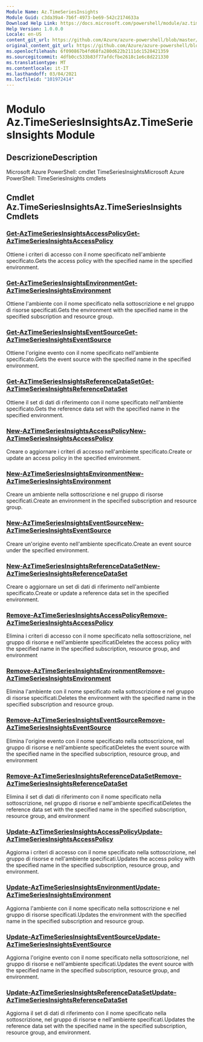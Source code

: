 ```yaml
---
Module Name: Az.TimeSeriesInsights
Module Guid: c3da39a4-7b6f-4973-be69-542c2174633a
Download Help Link: https://docs.microsoft.com/powershell/module/az.timeseriesinsights
Help Version: 1.0.0.0
Locale: en-US
content_git_url: https://github.com/Azure/azure-powershell/blob/master/src/TimeSeriesInsights/help/Az.TimeSeriesInsights.md
original_content_git_url: https://github.com/Azure/azure-powershell/blob/master/src/TimeSeriesInsights/help/Az.TimeSeriesInsights.md
ms.openlocfilehash: 6f090867b4fd68fa280d622b2111dc1528421359
ms.sourcegitcommit: 4dfb0cc533b83f77afdcfbe2618c1e6c8d221330
ms.translationtype: MT
ms.contentlocale: it-IT
ms.lasthandoff: 03/04/2021
ms.locfileid: "101972414"
---
```

# <span data-ttu-id="854eb-101">Modulo Az.TimeSeriesInsights</span><span class="sxs-lookup"><span data-stu-id="854eb-101">Az.TimeSeriesInsights Module</span></span>
## <span data-ttu-id="854eb-102">Descrizione</span><span class="sxs-lookup"><span data-stu-id="854eb-102">Description</span></span>
<span data-ttu-id="854eb-103">Microsoft Azure PowerShell: cmdlet TimeSeriesInsights</span><span class="sxs-lookup"><span data-stu-id="854eb-103">Microsoft Azure PowerShell: TimeSeriesInsights cmdlets</span></span>

## <span data-ttu-id="854eb-104">Cmdlet Az.TimeSeriesInsights</span><span class="sxs-lookup"><span data-stu-id="854eb-104">Az.TimeSeriesInsights Cmdlets</span></span>
### [<span data-ttu-id="854eb-105">Get-AzTimeSeriesInsightsAccessPolicy</span><span class="sxs-lookup"><span data-stu-id="854eb-105">Get-AzTimeSeriesInsightsAccessPolicy</span></span>](Get-AzTimeSeriesInsightsAccessPolicy.md)
<span data-ttu-id="854eb-106">Ottiene i criteri di accesso con il nome specificato nell'ambiente specificato.</span><span class="sxs-lookup"><span data-stu-id="854eb-106">Gets the access policy with the specified name in the specified environment.</span></span>

### [<span data-ttu-id="854eb-107">Get-AzTimeSeriesInsightsEnvironment</span><span class="sxs-lookup"><span data-stu-id="854eb-107">Get-AzTimeSeriesInsightsEnvironment</span></span>](Get-AzTimeSeriesInsightsEnvironment.md)
<span data-ttu-id="854eb-108">Ottiene l'ambiente con il nome specificato nella sottoscrizione e nel gruppo di risorse specificati.</span><span class="sxs-lookup"><span data-stu-id="854eb-108">Gets the environment with the specified name in the specified subscription and resource group.</span></span>

### [<span data-ttu-id="854eb-109">Get-AzTimeSeriesInsightsEventSource</span><span class="sxs-lookup"><span data-stu-id="854eb-109">Get-AzTimeSeriesInsightsEventSource</span></span>](Get-AzTimeSeriesInsightsEventSource.md)
<span data-ttu-id="854eb-110">Ottiene l'origine evento con il nome specificato nell'ambiente specificato.</span><span class="sxs-lookup"><span data-stu-id="854eb-110">Gets the event source with the specified name in the specified environment.</span></span>

### [<span data-ttu-id="854eb-111">Get-AzTimeSeriesInsightsReferenceDataSet</span><span class="sxs-lookup"><span data-stu-id="854eb-111">Get-AzTimeSeriesInsightsReferenceDataSet</span></span>](Get-AzTimeSeriesInsightsReferenceDataSet.md)
<span data-ttu-id="854eb-112">Ottiene il set di dati di riferimento con il nome specificato nell'ambiente specificato.</span><span class="sxs-lookup"><span data-stu-id="854eb-112">Gets the reference data set with the specified name in the specified environment.</span></span>

### [<span data-ttu-id="854eb-113">New-AzTimeSeriesInsightsAccessPolicy</span><span class="sxs-lookup"><span data-stu-id="854eb-113">New-AzTimeSeriesInsightsAccessPolicy</span></span>](New-AzTimeSeriesInsightsAccessPolicy.md)
<span data-ttu-id="854eb-114">Creare o aggiornare i criteri di accesso nell'ambiente specificato.</span><span class="sxs-lookup"><span data-stu-id="854eb-114">Create or update an access policy in the specified environment.</span></span>

### [<span data-ttu-id="854eb-115">New-AzTimeSeriesInsightsEnvironment</span><span class="sxs-lookup"><span data-stu-id="854eb-115">New-AzTimeSeriesInsightsEnvironment</span></span>](New-AzTimeSeriesInsightsEnvironment.md)
<span data-ttu-id="854eb-116">Creare un ambiente nella sottoscrizione e nel gruppo di risorse specificati.</span><span class="sxs-lookup"><span data-stu-id="854eb-116">Create an environment in the specified subscription and resource group.</span></span>

### [<span data-ttu-id="854eb-117">New-AzTimeSeriesInsightsEventSource</span><span class="sxs-lookup"><span data-stu-id="854eb-117">New-AzTimeSeriesInsightsEventSource</span></span>](New-AzTimeSeriesInsightsEventSource.md)
<span data-ttu-id="854eb-118">Creare un'origine evento nell'ambiente specificato.</span><span class="sxs-lookup"><span data-stu-id="854eb-118">Create an event source under the specified environment.</span></span>

### [<span data-ttu-id="854eb-119">New-AzTimeSeriesInsightsReferenceDataSet</span><span class="sxs-lookup"><span data-stu-id="854eb-119">New-AzTimeSeriesInsightsReferenceDataSet</span></span>](New-AzTimeSeriesInsightsReferenceDataSet.md)
<span data-ttu-id="854eb-120">Creare o aggiornare un set di dati di riferimento nell'ambiente specificato.</span><span class="sxs-lookup"><span data-stu-id="854eb-120">Create or update a reference data set in the specified environment.</span></span>

### [<span data-ttu-id="854eb-121">Remove-AzTimeSeriesInsightsAccessPolicy</span><span class="sxs-lookup"><span data-stu-id="854eb-121">Remove-AzTimeSeriesInsightsAccessPolicy</span></span>](Remove-AzTimeSeriesInsightsAccessPolicy.md)
<span data-ttu-id="854eb-122">Elimina i criteri di accesso con il nome specificato nella sottoscrizione, nel gruppo di risorse e nell'ambiente specificati</span><span class="sxs-lookup"><span data-stu-id="854eb-122">Deletes the access policy with the specified name in the specified subscription, resource group, and environment</span></span>

### [<span data-ttu-id="854eb-123">Remove-AzTimeSeriesInsightsEnvironment</span><span class="sxs-lookup"><span data-stu-id="854eb-123">Remove-AzTimeSeriesInsightsEnvironment</span></span>](Remove-AzTimeSeriesInsightsEnvironment.md)
<span data-ttu-id="854eb-124">Elimina l'ambiente con il nome specificato nella sottoscrizione e nel gruppo di risorse specificati.</span><span class="sxs-lookup"><span data-stu-id="854eb-124">Deletes the environment with the specified name in the specified subscription and resource group.</span></span>

### [<span data-ttu-id="854eb-125">Remove-AzTimeSeriesInsightsEventSource</span><span class="sxs-lookup"><span data-stu-id="854eb-125">Remove-AzTimeSeriesInsightsEventSource</span></span>](Remove-AzTimeSeriesInsightsEventSource.md)
<span data-ttu-id="854eb-126">Elimina l'origine evento con il nome specificato nella sottoscrizione, nel gruppo di risorse e nell'ambiente specificati</span><span class="sxs-lookup"><span data-stu-id="854eb-126">Deletes the event source with the specified name in the specified subscription, resource group, and environment</span></span>

### [<span data-ttu-id="854eb-127">Remove-AzTimeSeriesInsightsReferenceDataSet</span><span class="sxs-lookup"><span data-stu-id="854eb-127">Remove-AzTimeSeriesInsightsReferenceDataSet</span></span>](Remove-AzTimeSeriesInsightsReferenceDataSet.md)
<span data-ttu-id="854eb-128">Elimina il set di dati di riferimento con il nome specificato nella sottoscrizione, nel gruppo di risorse e nell'ambiente specificati</span><span class="sxs-lookup"><span data-stu-id="854eb-128">Deletes the reference data set with the specified name in the specified subscription, resource group, and environment</span></span>

### [<span data-ttu-id="854eb-129">Update-AzTimeSeriesInsightsAccessPolicy</span><span class="sxs-lookup"><span data-stu-id="854eb-129">Update-AzTimeSeriesInsightsAccessPolicy</span></span>](Update-AzTimeSeriesInsightsAccessPolicy.md)
<span data-ttu-id="854eb-130">Aggiorna i criteri di accesso con il nome specificato nella sottoscrizione, nel gruppo di risorse e nell'ambiente specificati.</span><span class="sxs-lookup"><span data-stu-id="854eb-130">Updates the access policy with the specified name in the specified subscription, resource group, and environment.</span></span>

### [<span data-ttu-id="854eb-131">Update-AzTimeSeriesInsightsEnvironment</span><span class="sxs-lookup"><span data-stu-id="854eb-131">Update-AzTimeSeriesInsightsEnvironment</span></span>](Update-AzTimeSeriesInsightsEnvironment.md)
<span data-ttu-id="854eb-132">Aggiorna l'ambiente con il nome specificato nella sottoscrizione e nel gruppo di risorse specificati.</span><span class="sxs-lookup"><span data-stu-id="854eb-132">Updates the environment with the specified name in the specified subscription and resource group.</span></span>

### [<span data-ttu-id="854eb-133">Update-AzTimeSeriesInsightsEventSource</span><span class="sxs-lookup"><span data-stu-id="854eb-133">Update-AzTimeSeriesInsightsEventSource</span></span>](Update-AzTimeSeriesInsightsEventSource.md)
<span data-ttu-id="854eb-134">Aggiorna l'origine evento con il nome specificato nella sottoscrizione, nel gruppo di risorse e nell'ambiente specificati.</span><span class="sxs-lookup"><span data-stu-id="854eb-134">Updates the event source with the specified name in the specified subscription, resource group, and environment.</span></span>

### [<span data-ttu-id="854eb-135">Update-AzTimeSeriesInsightsReferenceDataSet</span><span class="sxs-lookup"><span data-stu-id="854eb-135">Update-AzTimeSeriesInsightsReferenceDataSet</span></span>](Update-AzTimeSeriesInsightsReferenceDataSet.md)
<span data-ttu-id="854eb-136">Aggiorna il set di dati di riferimento con il nome specificato nella sottoscrizione, nel gruppo di risorse e nell'ambiente specificati.</span><span class="sxs-lookup"><span data-stu-id="854eb-136">Updates the reference data set with the specified name in the specified subscription, resource group, and environment.</span></span>

